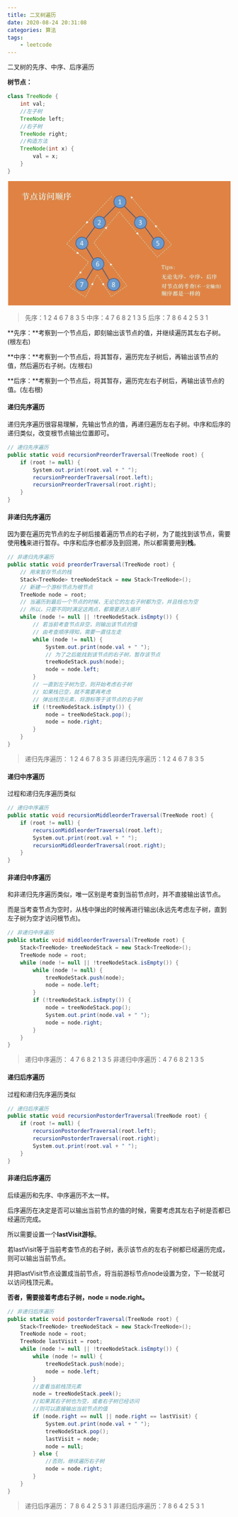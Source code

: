 ```yaml
---
title: 二叉树遍历
date: 2020-08-24 20:31:08
categories: 算法
tags: 
	- leetcode
---
```


二叉树的先序、中序、后序遍历

<!--more-->

**树节点：**

```java
class TreeNode {
    int val;
    //左子树
    TreeNode left;
    //右子树
    TreeNode right;
    //构造方法
    TreeNode(int x) {
        val = x;
    }
}
```

<img src='/img/treeNode.png'/>



> 先序：1 2 4 6 7 8 3 5
> 中序：4 7 6 8 2 1 3 5
> 后序：7 8 6 4 2 5 3 1

**先序：**考察到一个节点后，即刻输出该节点的值，并继续遍历其左右子树。(根左右)

**中序：**考察到一个节点后，将其暂存，遍历完左子树后，再输出该节点的值，然后遍历右子树。(左根右)

**后序：**考察到一个节点后，将其暂存，遍历完左右子树后，再输出该节点的值。(左右根)



#### 递归先序遍历

递归先序遍历很容易理解，先输出节点的值，再递归遍历左右子树。中序和后序的递归类似，改变根节点输出位置即可。

```csharp
// 递归先序遍历
public static void recursionPreorderTraversal(TreeNode root) {
    if (root != null) {
        System.out.print(root.val + " ");
        recursionPreorderTraversal(root.left);
        recursionPreorderTraversal(root.right);
    }
}
```

#### 非递归先序遍历

因为要在遍历完节点的左子树后接着遍历节点的右子树，为了能找到该节点，需要使用**栈**来进行暂存。中序和后序也都涉及到回溯，所以都需要用到**栈**。

```csharp
// 非递归先序遍历
public static void preorderTraversal(TreeNode root) {
    // 用来暂存节点的栈
    Stack<TreeNode> treeNodeStack = new Stack<TreeNode>();
    // 新建一个游标节点为根节点
    TreeNode node = root;
    // 当遍历到最后一个节点的时候，无论它的左右子树都为空，并且栈也为空
    // 所以，只要不同时满足这两点，都需要进入循环
    while (node != null || !treeNodeStack.isEmpty()) {
        // 若当前考查节点非空，则输出该节点的值
        // 由考查顺序得知，需要一直往左走
        while (node != null) {
            System.out.print(node.val + " ");
            // 为了之后能找到该节点的右子树，暂存该节点
            treeNodeStack.push(node);
            node = node.left;
        }
        // 一直到左子树为空，则开始考虑右子树
        // 如果栈已空，就不需要再考虑
        // 弹出栈顶元素，将游标等于该节点的右子树
        if (!treeNodeStack.isEmpty()) {
            node = treeNodeStack.pop();
            node = node.right;
        }
    }
}
```

> 递归先序遍历： 1 2 4 6 7 8 3 5
> 非递归先序遍历：1 2 4 6 7 8 3 5

#### 递归中序遍历

过程和递归先序遍历类似

```csharp
// 递归中序遍历
public static void recursionMiddleorderTraversal(TreeNode root) {
    if (root != null) {
        recursionMiddleorderTraversal(root.left);
        System.out.print(root.val + " ");
        recursionMiddleorderTraversal(root.right);
    }
}
```

#### 非递归中序遍历

和非递归先序遍历类似，唯一区别是考查到当前节点时，并不直接输出该节点。

而是当考查节点为空时，从栈中弹出的时候再进行输出(永远先考虑左子树，直到左子树为空才访问根节点)。

```csharp
// 非递归中序遍历
public static void middleorderTraversal(TreeNode root) {
    Stack<TreeNode> treeNodeStack = new Stack<TreeNode>();
    TreeNode node = root;
    while (node != null || !treeNodeStack.isEmpty()) {
        while (node != null) {
            treeNodeStack.push(node);
            node = node.left;
        }
        if (!treeNodeStack.isEmpty()) {
            node = treeNodeStack.pop();
            System.out.print(node.val + " ");
            node = node.right;
        }
    }
}
```

>递归中序遍历： 4 7 6 8 2 1 3 5
>非递归中序遍历：4 7 6 8 2 1 3 5

#### 递归后序遍历

过程和递归先序遍历类似

```csharp
// 递归后序遍历
public static void recursionPostorderTraversal(TreeNode root) {
    if (root != null) {
        recursionPostorderTraversal(root.left);
        recursionPostorderTraversal(root.right);
        System.out.print(root.val + " ");
    }
}
```

#### 非递归后序遍历

后续遍历和先序、中序遍历不太一样。

后序遍历在决定是否可以输出当前节点的值的时候，需要考虑其左右子树是否都已经遍历完成。

所以需要设置一个**lastVisit游标**。

若lastVisit等于当前考查节点的右子树，表示该节点的左右子树都已经遍历完成，则可以输出当前节点。

并把lastVisit节点设置成当前节点，将当前游标节点node设置为空，下一轮就可以访问栈顶元素。

**否者，需要接着考虑右子树，node = node.right。**

```csharp
// 非递归后序遍历
public static void postorderTraversal(TreeNode root) {
    Stack<TreeNode> treeNodeStack = new Stack<TreeNode>();
    TreeNode node = root;
    TreeNode lastVisit = root;
    while (node != null || !treeNodeStack.isEmpty()) {
        while (node != null) {
            treeNodeStack.push(node);
            node = node.left;
        }
        //查看当前栈顶元素
        node = treeNodeStack.peek();
        //如果其右子树也为空，或者右子树已经访问
        //则可以直接输出当前节点的值
        if (node.right == null || node.right == lastVisit) {
            System.out.print(node.val + " ");
            treeNodeStack.pop();
            lastVisit = node;
            node = null;
        } else {
            //否则，继续遍历右子树
            node = node.right;
        }
    }
}
```

>递归后序遍历： 7 8 6 4 2 5 3 1
>非递归后序遍历：7 8 6 4 2 5 3 1

